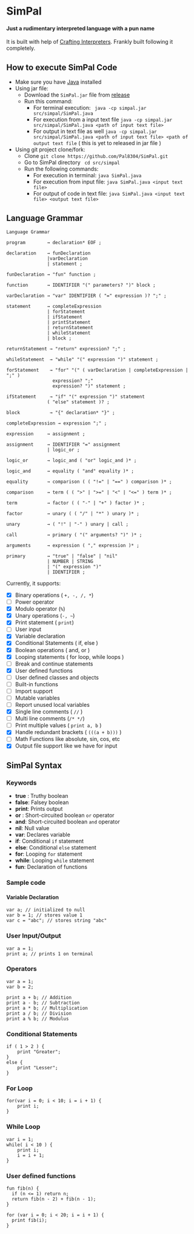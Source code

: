 # SimPal

#### Just a rudimentary interpreted language with a pun name

It is built with help of [Crafting Interpreters](https://www.craftinginterpreters.com). Frankly built following it completely.

## How to execute SimPal Code

- Make sure you have [Java](https://www.java.com/en/download/manual.jsp) installed 
- Using jar file: 
  - Download the ``SimPal.jar`` file from [release](https://github.com/Pal8304/SimPal/releases)
  - Run this command: 
    - For terminal execution: `` java -cp simpal.jar src/simpal/SimPal.java``
    - For execution from a input text file   ``java -cp simpal.jar src/simpal/SimPal.java <path of input text file>``
    - For output in text file as well ``java -cp simpal.jar src/simpal/SimPal.java <path of input text file> <path of output text file`` ( this is yet to released in jar file )
- Using git project clone/fork:
  - Clone  ``` git clone https://github.com/Pal8304/SimPal.git ``` 
  - Go to SimPal directory `` cd src/simpal``
  - Run the following commands:
    - For execution in terminal: ``java SimPal.java``
    - For execution from input file: ``java SimPal.java <input text file>``
    - For output of code in text file: ``java SimPal.java <input text file> <output text file>``

## Language Grammar

```
Language Grammar

program        → declaration* EOF ;

declaration    → funDeclaration
               |varDeclaration
               | statement ;

funDeclaration → "fun" function ;

function       → IDENTIFIER "(" parameters? ")" block ;

varDeclaration → "var" IDENTIFIER ( "=" expression )? ";" ;

statement      → completeExpression
               | forStatement
               | ifStatement
               | printStatement
               | returnStatement
               | whileStatement
               | block ;

returnStatement → "return" expression? ";" ;

whileStatement  → "while" "(" expression ")" statement ;

forStatement    → "for" "(" ( varDeclaration | completeExpression | ";" )
                 expression? ";"
                 expression? ")" statement ;

ifStatement     → "if" "(" expression ")" statement
               ( "else" statement )? ;

block           → "{" declaration* "}" ;

completeExpression → expression ";" ;

expression     → assignment ;

assignment     → IDENTIFIER "=" assignment
               | logic_or ;

logic_or       → logic_and ( "or" logic_and )* ;

logic_and      → equality ( "and" equality )* ;

equality       → comparison ( ( "!=" | "==" ) comparison )* ;

comparison     → term ( ( ">" | ">=" | "<" | "<=" ) term )* ;

term           → factor ( ( "-" | "+" ) factor )* ;

factor         → unary ( ( "/" | "*" ) unary )* ;

unary          → ( "!" | "-" ) unary | call ;

call           → primary ( "(" arguments? ")" )* ;

arguments      → expression ( "," expression )* ;

primary        → "true" | "false" | "nil"
               | NUMBER | STRING
               | "(" expression ")"
               | IDENTIFIER ;

```

Currently, it supports:

- [x] Binary operations ( ``+, -, /, *``)
- [ ] Power operator
- [x] Modulo operator (``%``)
- [x] Unary operations (``-, ~``)
- [x] Print statement ( ``print``)
- [ ] User input
- [x] Variable declaration
- [x] Conditional Statements ( if, else )
- [x] Boolean operations ( and, or )
- [x] Looping statements ( for loop, while loops )
- [ ] Break and continue statements
- [x] User defined functions
- [ ] User defined classes and objects
- [ ] Built-in functions
- [ ] Import support
- [ ] Mutable variables
- [ ] Report unused local variables
- [x] Single line comments ( ``//`` )
- [ ] Multi line comments (``/* */``)
- [ ] Print multiple values ( ``print a, b`` )
- [x] Handle redundant brackets ( ``(((a + b)))`` )
- [ ] Math Functions like absolute, sin, cos, etc
- [x] Output file support like we have for input 

## SimPal Syntax

### Keywords

- **true** : Truthy boolean
- **false**: Falsey boolean   
- **print**: Prints output 
- **or** : Short-circuited boolean `or` operator 
- **and**: Short-circuited boolean `and` operator
- **nil**: Null value 
- **var**: Declares variable
- **if**: Conditional `if` statement 
- **else**: Conditional `else` statement
- **for**: Looping `for` statement
- **while**: Looping `while` statement
- **fun**: Declaration of functions 

### Sample code

#### Variable Declaration

```
var a; // initialized to null 
var b = 1; // stores value 1 
var c = "abc"; // stores string "abc" 
```

### User Input/Output

```
var a = 1;
print a; // prints 1 on terminal 
```

### Operators

```
var a = 1;
var b = 2;

print a + b; // Addition
print a - b; // Subtraction 
print a * b; // Multiplication
print a / b; // Division
print a % b; // Modulus 
```

### Conditional Statements 
```
if ( 1 > 2 ) {
    print "Greater";
}
else {
    print "Lesser";
}
```

### For Loop 
```
for(var i = 0; i < 10; i = i + 1) {
    print i;
}
```
### While Loop
```
var i = 1;
while( i < 10 ) {
    print i;
    i = i + 1;
}
```

### User defined functions
```
fun fib(n) {
  if (n <= 1) return n;
  return fib(n - 2) + fib(n - 1);
}

for (var i = 0; i < 20; i = i + 1) {
  print fib(i);
}
```

